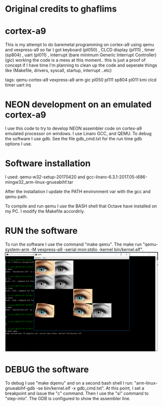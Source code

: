 # Original credits to ghaflims
# cortex-a9
This is my attempt to do baremetal programming on cortex-a9 using qemu and vexpress-a9
so far I got keyboard (pl050) , CLCD display (pl111) , timer (sp804) , uart (pl011) , interrupt (bare minimum Generic Interrupt Controller) (gic) working
the code is a mess at this moment.. this is just a proof of concept
if I have time I'm planning to clean up the code and seperate things like (Makefile, drivers, syscall, startup, interrupt ..etc)

tags: qemu cortex-a9 vexpress-a9 arm gic pl050 pl111 sp804 pl011 kmi clcd timer uart irq

# NEON development on an emulated cortex-a9
I use this code to try to develop NEON assembler code on cortex-a9 emulated processor on windows. I use Linaro GCC, and QEMU.
To debug the software I use gdb. See the file gdb_cmd.txt for the run time gdb options I use.

# Software installation
I used: qemu-w32-setup-20170420 and gcc-linaro-6.3.1-2017.05-i686-mingw32_arm-linux-gnueabihf.tar

After the installation I update the PATH environment var with the gcc and qemu path.

To compile and run qemu I use the BASH shell that Octave have installed on my PC. I modify the Makefile accordirly.

# RUN the software
To run the software I use the command "make qemu". The make run "qemu-system-arm -M vexpress-a9 -serial mon:stdio -kernel bin/kernel.elf".
![alt text](https://github.com/cledic/cortex-a9/blob/master/cortex-a9_qemu.PNG "How run qemu")

# DEBUG the software
To debug I use "make dqemu" and on a second bash shell I run: "arm-linux-gnueabihf-gdb -se bin/kernel.elf -x gdb_cmd.txt".
At this point, I set a breakpoint and issue the "c" command. Then I use the "si" command to "step-into". The GDB is configured to show the assembler line.

